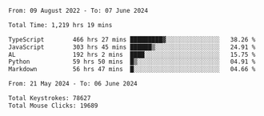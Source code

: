 <!--START_SECTION:waka-->

```txt
From: 09 August 2022 - To: 07 June 2024

Total Time: 1,219 hrs 19 mins

TypeScript        466 hrs 27 mins █████████▓░░░░░░░░░░░░░░░   38.26 %
JavaScript        303 hrs 45 mins ██████▒░░░░░░░░░░░░░░░░░░   24.91 %
AL                192 hrs 2 mins  ████░░░░░░░░░░░░░░░░░░░░░   15.75 %
Python            59 hrs 50 mins  █▒░░░░░░░░░░░░░░░░░░░░░░░   04.91 %
Markdown          56 hrs 47 mins  █░░░░░░░░░░░░░░░░░░░░░░░░   04.66 %
```

<!--END_SECTION:waka-->
<!--END_SECTION:activity-->
<!--END_SECTION:activity-->
<!--END_SECTION:activity-->
<!--END_SECTION:activity-->
<!--END_SECTION:activity-->
<!--END_SECTION:activity-->
<!--END_SECTION:activity-->
<!--END_SECTION:activity-->
<!--END_SECTION:activity-->
<!--END_SECTION:activity-->
<!--END_SECTION:activity-->
<!--END_SECTION:activity-->
<!--END_SECTION:activity-->
<!--END_SECTION:activity-->
<!--END_SECTION:activity-->
<!--END_SECTION:activity-->
<!--END_SECTION:activity-->
<!--START_SECTION:activity-->
<!--START_SECTION:activity-->

```txt
From: 21 May 2024 - To: 06 June 2024

Total Keystrokes: 78627
Total Mouse Clicks: 19689
```

<!--END_SECTION:activity-->
<!--END_SECTION:activity-->
